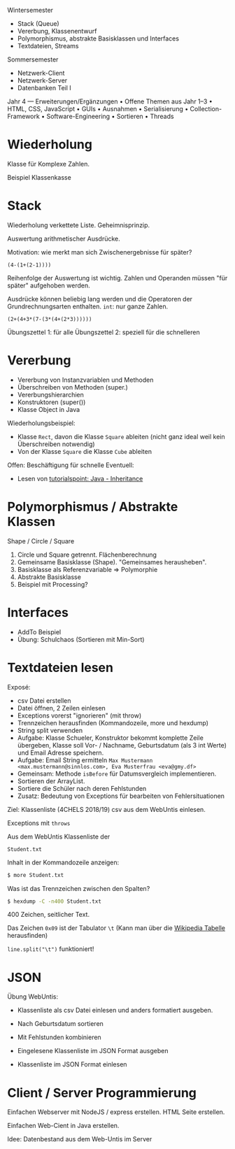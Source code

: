 
Wintersemester

- Stack (Queue)
- Vererbung, Klassenentwurf
- Polymorphismus, abstrakte Basisklassen und Interfaces
- Textdateien, Streams

Sommersemester

- Netzwerk-Client
- Netzwerk-Server
- Datenbanken Teil I

Jahr 4 — Erweiterungen/Ergänzungen
• Offene Themen aus Jahr 1–3 • HTML, CSS, JavaScript • GUIs • Ausnahmen • Serialisierung • Collection- Framework • Software-Engineering • Sortieren • Threads

# Wiederholung

Klasse für Komplexe Zahlen.

Beispiel Klassenkasse 

# Stack

Wiederholung verkettete Liste. Geheimnisprinzip.

Auswertung arithmetischer Ausdrücke. 

Motivation: wie merkt man sich Zwischenergebnisse für später?


```
(4-(1+(2-1))))
```

Reihenfolge der Auswertung ist wichtig.
Zahlen und Operanden müssen "für später" aufgehoben werden.

Ausdrücke können beliebig lang werden und die Operatoren der Grundrechnungsarten enthalten.
`int`: nur ganze Zahlen.

```
(2+(4+3*(7-(3*(4+(2*3))))))
```

Übungszettel 1: für alle
Übungszettel 2: speziell für die schnelleren


# Vererbung

- Vererbung von Instanzvariablen und Methoden
- Überschreiben von Methoden (super.)
- Vererbungshierarchien
- Konstruktoren (super())
- Klasse Object in Java

Wiederholungsbeispiel:
- Klasse `Rect`, davon die Klasse `Square` ableiten (nicht ganz ideal weil kein Überschreiben notwendig)
- Von der Klasse `Square` die Klasse `Cube` ableiten

Offen: Beschäftigung für schnelle
Eventuell:

- Lesen von [tutorialspoint: Java - Inheritance](https://www.tutorialspoint.com/java/java_inheritance.htm)



# Polymorphismus / Abstrakte Klassen

Shape / Circle / Square

1. Circle und Square getrennt. Flächenberechnung
2. Gemeinsame Basisklasse (Shape). "Gemeinsames herausheben".
3. Basisklasse als Referenzvariable => Polymorphie
4. Abstrakte Basisklasse
5. Beispiel mit Processing?


# Interfaces

- AddTo Beispiel
- Übung: Schulchaos (Sortieren mit Min-Sort)



# Textdateien lesen

Exposé:
- csv Datei erstellen
- Datei öffnen, 2 Zeilen einlesen
- Exceptions vorerst "ignorieren" (mit throw)
- Trennzeichen herausfinden (Kommandozeile, more und hexdump)
- String split verwenden
- Aufgabe: Klasse Schueler, Konstruktor bekommt komplette Zeile übergeben, Klasse soll Vor- / Nachname, Geburtsdatum (als 3 int Werte) und Email Adresse speichern.
- Aufgabe: Email String ermitteln `Max Mustermann <max.mustermann@sinnlos.com>, Eva Musterfrau <eva@gmy.df>`
- Gemeinsam: Methode `isBefore` für Datumsvergleich implementieren.
- Sortieren der ArrayList.
- Sortiere die Schüler nach deren Fehlstunden
- Zusatz: Bedeutung von Exceptions für bearbeiten von Fehlersituationen

Ziel: Klassenliste (4CHELS 2018/19) csv aus dem WebUntis einlesen.

Exceptions mit `throws`


Aus dem WebUntis Klassenliste der 

`Student.txt`

Inhalt in der Kommandozeile anzeigen:

```bash
$ more Student.txt
```

Was ist das Trennzeichen zwischen den Spalten?

```bash
$ hexdump -C -n400 Student.txt
```

400 Zeichen, seitlicher Text.

Das Zeichen `0x09` ist der Tabulator `\t` (Kann man über die 
[Wikipedia Tabelle](https://en.wikipedia.org/wiki/ASCII#Control_characters)
herausfinden)

`line.split("\t")` funktioniert!


# JSON


Übung WebUntis:

- Klassenliste als csv Datei einlesen und anders formatiert ausgeben.
- Nach Geburtsdatum sortieren
- Mit Fehlstunden kombinieren
- Eingelesene Klassenliste im JSON Format ausgeben

- Klassenliste im JSON Format einlesen



# Client / Server Programmierung

Einfachen Webserver mit NodeJS / express erstellen.
HTML Seite erstellen.

Einfachen Web-Cient in Java erstellen.

Idee: Datenbestand aus dem Web-Untis im Server

